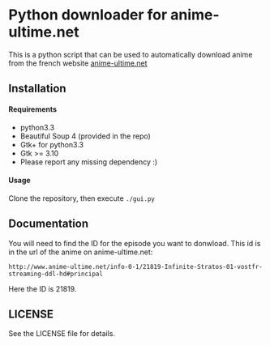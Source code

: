 # Python downloader for anime-ultime.net

This is a python script that can be used to automatically download anime from the french website [anime-ultime.net](http://anime-ultime.net/)

## Installation

#### Requirements
+ python3.3
+ Beautiful Soup 4 (provided in the repo)
+ Gtk+ for python3.3
+ Gtk >= 3.10
+ Please report any missing dependency :)

#### Usage

Clone the repository, then execute `./gui.py`

## Documentation

You will need to find the ID for the episode you want to donwload. This id is in the url of the anime on anime-ultime.net:

`http://www.anime-ultime.net/info-0-1/21819-Infinite-Stratos-01-vostfr-streaming-ddl-hd#principal`

Here the ID is 21819.

## LICENSE

See the LICENSE file for details.
